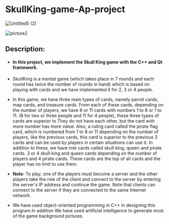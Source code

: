 
# SkullKing-game-Ap-project


![Untitled5 (2)](https://github.com/ztavakolii/SkullKing-game-Ap-project/assets/119357206/f2a8cebd-c7e3-441a-a056-c9399a44617c)


![picture2](https://github.com/user-attachments/assets/9e364b44-bdd3-4003-b50d-8a4783c9620e)



## Description:
+ #### In this project, we implement the Skull King game with the C++ and Qt framework.
  
+ SkullKing is a mental game (which takes place in 7 rounds and each round has twice the number of rounds in hand) which is based on playing with cards and we have implemented it for 2, 3 or 4 people.

+ In this game, we have three main types of cards, namely parrot cards, map cards, and treasure cards. From each of these cards, depending on the number of players, we have 8 or 11 cards with numbers 1 to 8 or 1 to 11. (8 for two or three people and 11 for 4 people), these three types of cards are superior to They do not have each other, but the card with more number has more value. Also, a ruling card called the pirate flag card, which is numbered from 1 to 8 or 11 depending on the number of players, like the previous cards, this card is superior to the previous 3 cards and can be used by players in certain situations can use it. In addition to these, we have role cards called skull king, queen and pirate cards. 3 or 4 skull king and queen cards depending on the number of players and 4 pirate cards. These cards are the top of all cards and the player has no limit to use them.
  
+ **Note**: To play, one of the players must become a server and the other players take the role of the client and connect to the server by entering the server's IP address and continue the game. Note that clients can connect to the server if they are connected to the same Internet network.

+ We have used object-oriented programming in C++ in designing this program.In addition We have used artificial intelligence to generate most of the game background pictures.

